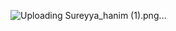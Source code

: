 ![Uploading Sureyya_hanim (1).png…]()



<!--
![Ekran görüntüsü 2024-01-18 234333](https://github.com/astrolil0/astrolil0/assets/113148482/35162929-feb0-4909-8fd4-473559c72711)  (space)

<!--
![Ekran görüntüsü 2024-01-18 234333](https://github.com/astrolil0/astrolil0/assets/113148482/35162929-feb0-4909-8fd4-473559c72711) 



it's just a passion
-->
